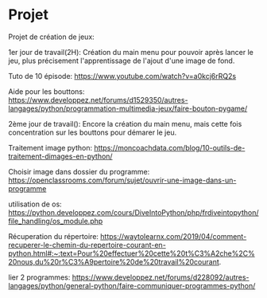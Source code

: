 # Projet
Projet de création de jeux:

1er jour de travail(2H):
  Création du main menu pour pouvoir après lancer le jeu, plus précisement l'apprentissage de l'ajout d'une image de fond.

Tuto de 10 épisode: https://www.youtube.com/watch?v=a0kcj6rRQ2s

Aide pour les bouttons: https://www.developpez.net/forums/d1529350/autres-langages/python/programmation-multimedia-jeux/faire-bouton-pygame/

2ème jour de travail():
  Encore la création du main menu, mais cette fois concentration sur les bouttons pour démarer le jeu.

Traitement image python: https://moncoachdata.com/blog/10-outils-de-traitement-dimages-en-python/

 Choisir image dans dossier du programme: https://openclassrooms.com/forum/sujet/ouvrir-une-image-dans-un-programme

utilisation de os: https://python.developpez.com/cours/DiveIntoPython/php/frdiveintopython/file_handling/os_module.php

Récuperation du répertoire: https://waytolearnx.com/2019/04/comment-recuperer-le-chemin-du-repertoire-courant-en-python.html#:~:text=Pour%20effectuer%20cette%20t%C3%A2che%2C%20nous,du%20r%C3%A9pertoire%20de%20travail%20courant.

lier 2 programmes: https://www.developpez.net/forums/d228092/autres-langages/python/general-python/faire-communiquer-programmes-python/
